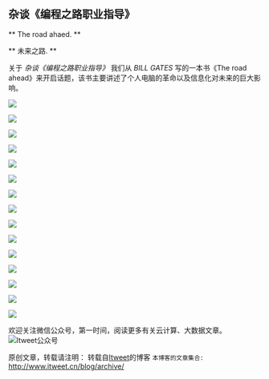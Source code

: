 杂谈《编程之路职业指导》
---

** The road ahaed. **

** 未来之路. **

关于 *杂谈《编程之路职业指导》* 我们从 *BILL GATES* 写的一本书《The road ahead》来开启话题，该书主要讲述了个人电脑的革命以及信息化对未来的巨大影响。

![](https://github.com/itweet/labs/raw/master/startup/image/the-road-ahead/01.jpg)

![](https://github.com/itweet/labs/raw/master/startup/image/the-road-ahead/02.jpg)

![](https://github.com/itweet/labs/raw/master/startup/image/the-road-ahead/03.jpg)

![](https://github.com/itweet/labs/raw/master/startup/image/the-road-ahead/04.jpg)

![](https://github.com/itweet/labs/raw/master/startup/image/the-road-ahead/05.jpg)

![](https://github.com/itweet/labs/raw/master/startup/image/the-road-ahead/06.jpg)

![](https://github.com/itweet/labs/raw/master/startup/image/the-road-ahead/07.jpg)

![](https://github.com/itweet/labs/raw/master/startup/image/the-road-ahead/08.jpg)

![](https://github.com/itweet/labs/raw/master/startup/image/the-road-ahead/09.jpg)

![](https://github.com/itweet/labs/raw/master/startup/image/the-road-ahead/10.jpg)

![](https://github.com/itweet/labs/raw/master/startup/image/the-road-ahead/11.jpg)

![](https://github.com/itweet/labs/raw/master/startup/image/the-road-ahead/12.jpg)

![](https://github.com/itweet/labs/raw/master/startup/image/the-road-ahead/13.jpg)

![](https://github.com/itweet/labs/raw/master/startup/image/the-road-ahead/14.jpg)

![](https://github.com/itweet/labs/raw/master/startup/image/the-road-ahead/15.jpg)

欢迎关注微信公众号，第一时间，阅读更多有关云计算、大数据文章。
![Itweet公众号](https://github.com/itweet/labs/raw/master/common/img/weixin_public.gif)

原创文章，转载请注明： 转载自[Itweet](http://www.itweet.cn)的博客
`本博客的文章集合:` http://www.itweet.cn/blog/archive/










